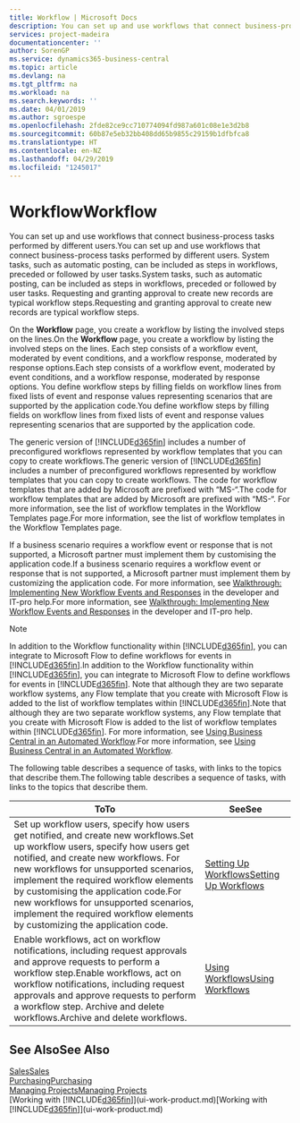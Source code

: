 ```yaml
---
title: Workflow | Microsoft Docs
description: You can set up and use workflows that connect business-process tasks performed by different users. System tasks, such as automatic posting, can be included as steps in workflows, preceded or followed by user tasks. Requesting and granting approval to create new records are typical workflow steps.
services: project-madeira
documentationcenter: ''
author: SorenGP
ms.service: dynamics365-business-central
ms.topic: article
ms.devlang: na
ms.tgt_pltfrm: na
ms.workload: na
ms.search.keywords: ''
ms.date: 04/01/2019
ms.author: sgroespe
ms.openlocfilehash: 2fde82ce9cc710774094fd987a601c08e1e3d2b8
ms.sourcegitcommit: 60b87e5eb32bb408dd65b9855c29159b1dfbfca8
ms.translationtype: HT
ms.contentlocale: en-NZ
ms.lasthandoff: 04/29/2019
ms.locfileid: "1245017"
---
```

# <a name="workflow"></a><span data-ttu-id="0d213-105">Workflow</span><span class="sxs-lookup"><span data-stu-id="0d213-105">Workflow</span></span>
<span data-ttu-id="0d213-106">You can set up and use workflows that connect business-process tasks performed by different users.</span><span class="sxs-lookup"><span data-stu-id="0d213-106">You can set up and use workflows that connect business-process tasks performed by different users.</span></span> <span data-ttu-id="0d213-107">System tasks, such as automatic posting, can be included as steps in workflows, preceded or followed by user tasks.</span><span class="sxs-lookup"><span data-stu-id="0d213-107">System tasks, such as automatic posting, can be included as steps in workflows, preceded or followed by user tasks.</span></span> <span data-ttu-id="0d213-108">Requesting and granting approval to create new records are typical workflow steps.</span><span class="sxs-lookup"><span data-stu-id="0d213-108">Requesting and granting approval to create new records are typical workflow steps.</span></span>  

 <span data-ttu-id="0d213-109">On the **Workflow** page, you create a workflow by listing the involved steps on the lines.</span><span class="sxs-lookup"><span data-stu-id="0d213-109">On the **Workflow** page, you create a workflow by listing the involved steps on the lines.</span></span> <span data-ttu-id="0d213-110">Each step consists of a workflow event, moderated by event conditions, and a workflow response, moderated by response options.</span><span class="sxs-lookup"><span data-stu-id="0d213-110">Each step consists of a workflow event, moderated by event conditions, and a workflow response, moderated by response options.</span></span> <span data-ttu-id="0d213-111">You define workflow steps by filling fields on workflow lines from fixed lists of event and response values representing scenarios that are supported by the application code.</span><span class="sxs-lookup"><span data-stu-id="0d213-111">You define workflow steps by filling fields on workflow lines from fixed lists of event and response values representing scenarios that are supported by the application code.</span></span>  

 <span data-ttu-id="0d213-112">The generic version of [!INCLUDE[d365fin](includes/d365fin_md.md)] includes a number of preconfigured workflows represented by workflow templates that you can copy to create workflows.</span><span class="sxs-lookup"><span data-stu-id="0d213-112">The generic version of [!INCLUDE[d365fin](includes/d365fin_md.md)] includes a number of preconfigured workflows represented by workflow templates that you can copy to create workflows.</span></span> <span data-ttu-id="0d213-113">The code for workflow templates that are added by Microsoft are prefixed with “MS-“.</span><span class="sxs-lookup"><span data-stu-id="0d213-113">The code for workflow templates that are added by Microsoft are prefixed with “MS-“.</span></span> <span data-ttu-id="0d213-114">For more information, see the list of workflow templates in the Workflow Templates page.</span><span class="sxs-lookup"><span data-stu-id="0d213-114">For more information, see the list of workflow templates in the Workflow Templates page.</span></span>  

 <span data-ttu-id="0d213-115">If a business scenario requires a workflow event or response that is not supported, a Microsoft partner must implement them by customising the application code.</span><span class="sxs-lookup"><span data-stu-id="0d213-115">If a business scenario requires a workflow event or response that is not supported, a Microsoft partner must implement them by customizing the application code.</span></span> <span data-ttu-id="0d213-116">For more information, see [Walkthrough: Implementing New Workflow Events and Responses](/dynamics-nav/Walkthrough--Implementing-New-Workflow-Events-and-Responses) in the developer and IT-pro help.</span><span class="sxs-lookup"><span data-stu-id="0d213-116">For more information, see [Walkthrough: Implementing New Workflow Events and Responses](/dynamics-nav/Walkthrough--Implementing-New-Workflow-Events-and-Responses) in the developer and IT-pro help.</span></span>

 > [!NOTE]
 > <span data-ttu-id="0d213-117">In addition to the Workflow functionality within [!INCLUDE[d365fin](includes/d365fin_md.md)], you can integrate to Microsoft Flow to define workflows for events in [!INCLUDE[d365fin](includes/d365fin_md.md)].</span><span class="sxs-lookup"><span data-stu-id="0d213-117">In addition to the Workflow functionality within [!INCLUDE[d365fin](includes/d365fin_md.md)], you can integrate to Microsoft Flow to define workflows for events in [!INCLUDE[d365fin](includes/d365fin_md.md)].</span></span> <span data-ttu-id="0d213-118">Note that although they are two separate workflow systems, any Flow template that you create with Microsoft Flow is added to the list of workflow templates within [!INCLUDE[d365fin](includes/d365fin_md.md)].</span><span class="sxs-lookup"><span data-stu-id="0d213-118">Note that although they are two separate workflow systems, any Flow template that you create with Microsoft Flow is added to the list of workflow templates within [!INCLUDE[d365fin](includes/d365fin_md.md)].</span></span> <span data-ttu-id="0d213-119">For more information, see [Using Business Central in an Automated Workflow](across-how-use-financials-data-source-flow.md).</span><span class="sxs-lookup"><span data-stu-id="0d213-119">For more information, see [Using Business Central in an Automated Workflow](across-how-use-financials-data-source-flow.md).</span></span>  

 <span data-ttu-id="0d213-120">The following table describes a sequence of tasks, with links to the topics that describe them.</span><span class="sxs-lookup"><span data-stu-id="0d213-120">The following table describes a sequence of tasks, with links to the topics that describe them.</span></span>  

|<span data-ttu-id="0d213-121">**To**</span><span class="sxs-lookup"><span data-stu-id="0d213-121">**To**</span></span>|<span data-ttu-id="0d213-122">**See**</span><span class="sxs-lookup"><span data-stu-id="0d213-122">**See**</span></span>|  
|------------|-------------|  
|<span data-ttu-id="0d213-123">Set up workflow users, specify how users get notified, and create new workflows.</span><span class="sxs-lookup"><span data-stu-id="0d213-123">Set up workflow users, specify how users get notified, and create new workflows.</span></span> <span data-ttu-id="0d213-124">For new workflows for unsupported scenarios, implement the required workflow elements by customising the application code.</span><span class="sxs-lookup"><span data-stu-id="0d213-124">For new workflows for unsupported scenarios, implement the required workflow elements by customizing the application code.</span></span>|[<span data-ttu-id="0d213-125">Setting Up Workflows</span><span class="sxs-lookup"><span data-stu-id="0d213-125">Setting Up Workflows</span></span>](across-set-up-workflows.md)|  
|<span data-ttu-id="0d213-126">Enable workflows, act on workflow notifications, including request approvals and approve requests to perform a workflow step.</span><span class="sxs-lookup"><span data-stu-id="0d213-126">Enable workflows, act on workflow notifications, including request approvals and approve requests to perform a workflow step.</span></span> <span data-ttu-id="0d213-127">Archive and delete workflows.</span><span class="sxs-lookup"><span data-stu-id="0d213-127">Archive and delete workflows.</span></span>|[<span data-ttu-id="0d213-128">Using Workflows</span><span class="sxs-lookup"><span data-stu-id="0d213-128">Using Workflows</span></span>](across-use-workflows.md)|  

## <a name="see-also"></a><span data-ttu-id="0d213-129">See Also</span><span class="sxs-lookup"><span data-stu-id="0d213-129">See Also</span></span>  
[<span data-ttu-id="0d213-130">Sales</span><span class="sxs-lookup"><span data-stu-id="0d213-130">Sales</span></span>](sales-manage-sales.md)  
[<span data-ttu-id="0d213-131">Purchasing</span><span class="sxs-lookup"><span data-stu-id="0d213-131">Purchasing</span></span>](purchasing-manage-purchasing.md)  
[<span data-ttu-id="0d213-132">Managing Projects</span><span class="sxs-lookup"><span data-stu-id="0d213-132">Managing Projects</span></span>](projects-manage-projects.md)  
<span data-ttu-id="0d213-133">[Working with [!INCLUDE[d365fin](includes/d365fin_md.md)]](ui-work-product.md)</span><span class="sxs-lookup"><span data-stu-id="0d213-133">[Working with [!INCLUDE[d365fin](includes/d365fin_md.md)]](ui-work-product.md)</span></span>
